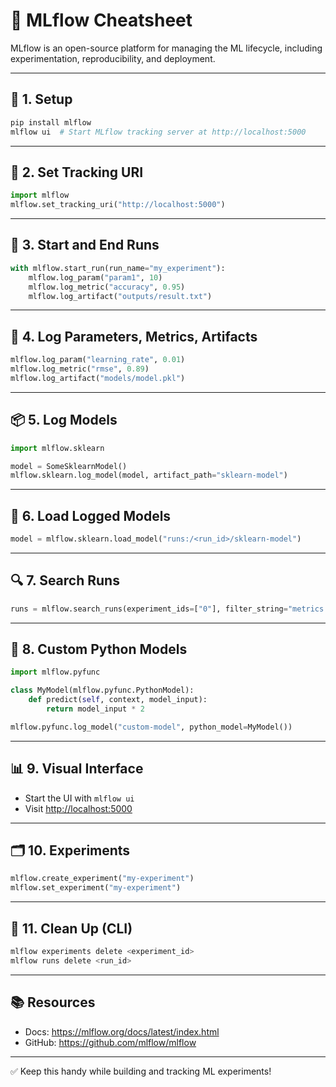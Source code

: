 
# 🚀 MLflow Cheatsheet

MLflow is an open-source platform for managing the ML lifecycle, including experimentation, reproducibility, and deployment.

---

## 🔧 1. Setup

```bash
pip install mlflow
mlflow ui  # Start MLflow tracking server at http://localhost:5000
```

---

## 📍 2. Set Tracking URI

```python
import mlflow
mlflow.set_tracking_uri("http://localhost:5000")
```

---

## 🧪 3. Start and End Runs

```python
with mlflow.start_run(run_name="my_experiment"):
    mlflow.log_param("param1", 10)
    mlflow.log_metric("accuracy", 0.95)
    mlflow.log_artifact("outputs/result.txt")
```

---

## 🧾 4. Log Parameters, Metrics, Artifacts

```python
mlflow.log_param("learning_rate", 0.01)
mlflow.log_metric("rmse", 0.89)
mlflow.log_artifact("models/model.pkl")
```

---

## 📦 5. Log Models

```python
import mlflow.sklearn

model = SomeSklearnModel()
mlflow.sklearn.log_model(model, artifact_path="sklearn-model")
```

---

## 🔁 6. Load Logged Models

```python
model = mlflow.sklearn.load_model("runs:/<run_id>/sklearn-model")
```

---

## 🔍 7. Search Runs

```python
runs = mlflow.search_runs(experiment_ids=["0"], filter_string="metrics.rmse < 1")
```

---

## 🧠 8. Custom Python Models

```python
import mlflow.pyfunc

class MyModel(mlflow.pyfunc.PythonModel):
    def predict(self, context, model_input):
        return model_input * 2

mlflow.pyfunc.log_model("custom-model", python_model=MyModel())
```

---

## 📊 9. Visual Interface

- Start the UI with `mlflow ui`
- Visit [http://localhost:5000](http://localhost:5000)

---

## 🗂️ 10. Experiments

```python
mlflow.create_experiment("my-experiment")
mlflow.set_experiment("my-experiment")
```

---

## 🧼 11. Clean Up (CLI)

```bash
mlflow experiments delete <experiment_id>
mlflow runs delete <run_id>
```

---

## 📚 Resources

- Docs: https://mlflow.org/docs/latest/index.html
- GitHub: https://github.com/mlflow/mlflow

---

✅ Keep this handy while building and tracking ML experiments!
